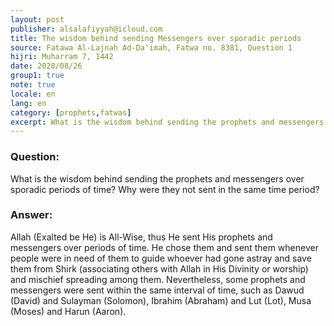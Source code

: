 ```yaml
---
layout: post
publisher: alsalafiyyah@icloud.com
title: The wisdom behind sending Messengers over sporadic periods
source: Fatawa Al-Lajnah Ad-Da'imah, Fatwa no. 8381, Question 1
hijri: Muharram 7, 1442
date: 2020/08/26
group1: true
note: true
locale: en
lang: en
category: [prophets,fatwas]
excerpt: What is the wisdom behind sending the prophets and messengers over sporadic periods of time? Why were they not sent in the same time period?
---
```


### Question:
What is the wisdom behind sending the prophets and messengers over sporadic periods of time? Why were they not sent in the same time period?

### Answer: 
Allah (Exalted be He) is All-Wise, thus He sent His prophets and messengers over periods of time. He chose them and sent them whenever people were in need of them to guide whoever had gone astray and save them from Shirk (associating others with Allah in His Divinity or worship) and mischief spreading among them. Nevertheless, some prophets and messengers were sent within the same interval of time, such as Dawud (David) and Sulayman (Solomon), Ibrahim (Abraham) and Lut (Lot), Musa (Moses) and Harun (Aaron).
